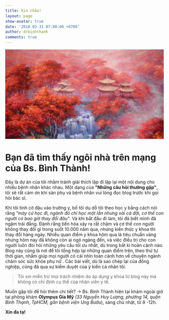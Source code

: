 ```yaml
---
title: Xin chào!
layout: page
show-avatar: true
date: '2018-03-31 07:00:00 +0700'
author: drbinhthanh
comments: true
---
```


![](/assets/img/banner.jpg)

# Bạn đã tìm thấy ngôi nhà trên mạng của Bs. Bình Thành! 

Đây là dự án của  tôi nhằm tránh giải thích lặp đi lặp lại một nội dung cho nhiều bệnh nhân khác nhau. Một dạng của **"Những câu hỏi thường gặp"**, tôi sẽ rất cảm ơn khi sản phụ và bệnh nhân vui lòng đọc blog trước khi gọi hỏi bác sĩ.

Khi tôi tình cờ đậu vào trường y, bố tôi dụ dỗ tôi theo học y bằng cách nói rằng *"mày cứ học đi, ngành đó chỉ học một lần nhưng xài cả đời, cơ thể con người có bao giờ thay đổi đâu"*. Và khi bắt đầu đi làm, tôi đã biết mình đã ngậm trái đắng. Đành rằng tiến hóa xảy ra rất chậm và cơ thể con người không thay đổi gì trong suốt 10.000 năm qua, nhưng kiến thức y khoa thì thay đổi hàng ngày. Nhiều quan điểm y khoa hôm qua là tiêu chuẩn vàng nhưng hôm nay đã không còn ai ngó ngàng đến, và việc điều trị cho con người luôn đòi hỏi những yêu cầu tối ưu nhất, dù trong bất kì hoàn cảnh nào. Blog này cũng là nơi để tôi tổng hợp lại những quan điểm trên, theo thứ tự thời gian, nhằm giúp mọi người có cái nhìn toàn cảnh hơn về chuyên ngành chăm sóc sức khỏe phụ nữ . Các bài viết, dù là sao chép lại của đồng nghiệp, cũng đã qua sự kiểm duyệt của ý kiến cá nhân tôi.

> Tôi xin miễn trừ mọi trách nhiệm do áp dụng y khoa từ blog này mà không có chỉ định cụ thể của nhân viên y tế.

Muốn gặp tôi để hỏi thêm chi tiết? -> Bs. Bình Thành hiện tại khám ngoài giờ tại phòng khám **Olympus Gia Mỹ** *(33 Nguyễn Huy Lượng, phường 14, quận Bình Thạnh, TpHCM, gần bệnh viện Ung Bướu*), sáng chủ nhật, từ 8 -12h.

**Xin đa tạ!**